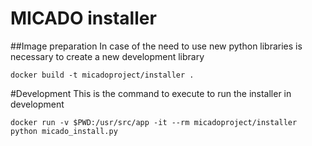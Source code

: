# MICADO installer

##Image preparation
In case of the need to use new python libraries is necessary to create a new development library
```
docker build -t micadoproject/installer .
```

#Development
This is the command to execute to run the installer in development
```
docker run -v $PWD:/usr/src/app -it --rm micadoproject/installer python micado_install.py
```
